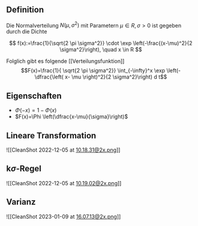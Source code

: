 ## Definition

Die Normalverteilung $N \left(\mu, \sigma^2\right)$ mit Parametern $\mu \in R , \sigma>0$ ist gegeben durch die Dichte

$$
f(x):=\frac{1}{\sqrt{2 \pi \sigma^2}} \cdot \exp \left(-\frac{(x-\mu)^2}{2 \sigma^2}\right), \quad x \in R
$$

Folglich gibt es folgende [[Verteilungsfunktion]]
$$F(x)=\frac{1}{ \sqrt{2 \pi \sigma^2}} \int_{-\infty}^x \exp \left(- \dfrac{\left( x- \mu \right)^2}{2 \sigma^2}\right) d t$$

## Eigenschaften

- $\Phi(-x)=1-\Phi(x)$
- $F(x)=\Phi \left(\dfrac{x-\mu}{\sigma}\right)$

## Lineare Transformation

![[CleanShot 2022-12-05 at 10.18.31@2x.png]]

## k$\sigma$-Regel

![[CleanShot 2022-12-05 at 10.19.02@2x.png]]

## Varianz

![[CleanShot 2023-01-09 at 16.07.13@2x.png]]
